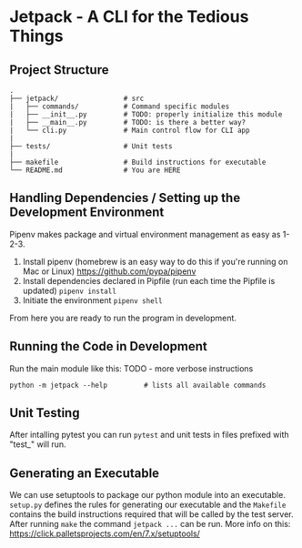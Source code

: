 # Jetpack - A CLI for the Tedious Things

## Project Structure
```
.
├── jetpack/                # src
|   ├── commands/           # Command specific modules 
|   ├── __init__.py         # TODO: properly initialize this module
|   ├── __main__.py         # TODO: is there a better way?
|   └── cli.py              # Main control flow for CLI app
|
├── tests/                  # Unit tests
|
├── makefile                # Build instructions for executable     
└── README.md               # You are HERE 
```

## Handling Dependencies / Setting up the Development Environment
Pipenv makes package and virtual environment management as easy as 1-2-3.

1. Install pipenv (homebrew is an easy way to do this if you're running on Mac or Linux) https://github.com/pypa/pipenv
2. Install dependencies declared in Pipfile (run each time the Pipfile is updated) `pipenv install`
3. Initiate the environment `pipenv shell`

From here you are ready to run the program in development.

## Running the Code in Development
Run the main module like this: TODO - more verbose instructions
```
python -m jetpack --help         # lists all available commands
``` 

## Unit Testing 
After intalling pytest you can run `pytest` and unit tests in files prefixed with "test_" will run.

## Generating an Executable
We can use setuptools to package our python module into an executable. `setup.py` defines the rules for generating our executable and the `Makefile` contains the build instructions required that will be called by the test server. After running `make` the command `jetpack ...` can be run. More info on this: https://click.palletsprojects.com/en/7.x/setuptools/
